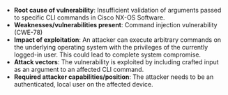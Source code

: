 - **Root cause of vulnerability**: Insufficient validation of arguments passed to specific CLI commands in Cisco NX-OS Software.
- **Weaknesses/vulnerabilities present**: Command injection vulnerability (CWE-78)
- **Impact of exploitation**: An attacker can execute arbitrary commands on the underlying operating system with the privileges of the currently logged-in user. This could lead to complete system compromise.
- **Attack vectors**: The vulnerability is exploited by including crafted input as an argument to an affected CLI command.
- **Required attacker capabilities/position**: The attacker needs to be an authenticated, local user on the affected device.